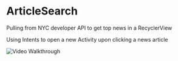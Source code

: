 # ArticleSearch

Pulling from NYC developer API to get top news in a RecyclerView

Using Intents to open a new Activity upon clicking a news article


<img src='https://github.com/xyzcv979/ArticleSearch/blob/main/appDemo.gif' title='Video Walkthrough' width='' alt='Video Walkthrough' />

